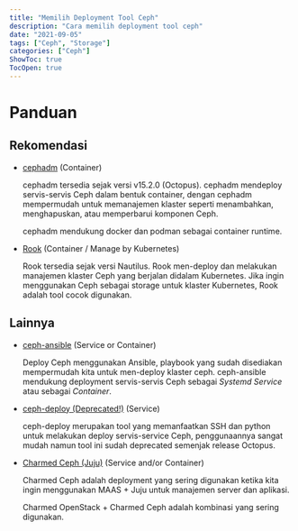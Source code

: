 ```yaml
---
title: "Memilih Deployment Tool Ceph"
description: "Cara memilih deployment tool ceph"
date: "2021-09-05"
tags: ["Ceph", "Storage"]
categories: ["Ceph"]
ShowToc: true
TocOpen: true
---
```


# Panduan
## Rekomendasi
- [cephadm](https://docs.ceph.com/en/latest/cephadm/#cephadm) (Container)

    cephadm tersedia sejak versi v15.2.0 (Octopus). cephadm mendeploy servis-servis Ceph dalam bentuk container, dengan cephadm mempermudah untuk memanajemen klaster seperti menambahkan, menghapuskan, atau memperbarui komponen Ceph.

    cephadm mendukung docker dan podman sebagai container runtime.

- [Rook](https://github.com/rook/rook) (Container / Manage by Kubernetes)
    
    Rook tersedia sejak versi Nautilus. Rook men-deploy dan melakukan manajemen klaster Ceph yang berjalan didalam Kubernetes. Jika ingin menggunakan Ceph sebagai storage untuk klaster Kubernetes, Rook adalah tool cocok digunakan.

## Lainnya
- [ceph-ansible](https://docs.ceph.com/projects/ceph-ansible/en/latest/) (Service or Container)
    
    Deploy Ceph menggunakan Ansible, playbook yang sudah disediakan mempermudah kita untuk men-deploy klaster ceph. ceph-ansible mendukung deployment servis-servis Ceph sebagai _Systemd Service_ atau sebagai _Container_.
  
- [ceph-deploy (Deprecated!)](https://docs.ceph.com/projects/ceph-deploy/en/latest/) (Service)

    ceph-deploy merupakan tool yang memanfaatkan SSH dan python untuk melakukan deploy servis-service Ceph, penggunaannya sangat mudah namun tool ini sudah deprecated semenjak release Octopus.
   
- [Charmed Ceph (Juju)](https://ubuntu.com/ceph/docs/install) (Service and/or Container)

    Charmed Ceph adalah deployment yang sering digunakan ketika kita ingin menggunakan MAAS + Juju untuk manajemen server dan aplikasi.
    
    Charmed OpenStack + Charmed Ceph adalah kombinasi yang sering digunakan.
